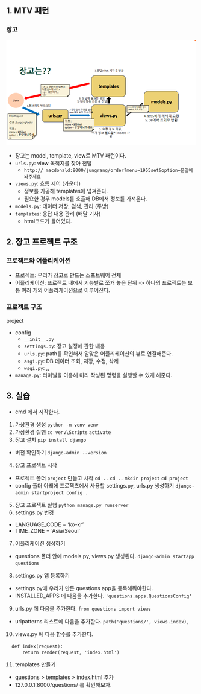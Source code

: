 ## 1. MTV 패턴

### 장고

![alt text](image.png)

- 장고는 model, template, view로 MTV 패턴이다.
- `urls.py`: view 목적지를 찾아 전달
  - `http:// macdonald:8000/jungrang/order?menu=1955set&option=문앞에놔주세요`
- `views.py`: 흐름 제어 (카운터)
  - 정보를 가공해 templates에 넘겨준다.
  - 필요한 경우 models를 호출해 DB에서 정보를 가져온다.
- `models.py`: 데이터 저장, 검색, 관리 (주방)
- `templates`: 응답 내용 관리 (배달 기사)
  - html코드가 들어있다.

## 2. 장고 프로젝트 구조

### 프로젝트와 어플리케이션

- 프로젝트: 우리가 장고로 만드는 소프트웨어 전체
- 어플리케이션: 프로젝트 내에서 기능별로 쪼개 놓은 단위
  -> 하나의 프로젝트는 보통 여러 개의 어플리케이션으로 이루어진다.

### 프로젝트 구조

project

- config
  - `__init__.py`
  - `settings.py`: 장고 설정에 관한 내용
  - `urls.py`: path를 확인해서 알맞은 어플리케이션의 뷰로 연결해준다.
  - `asgi.py`: DB 데이터 조회, 저장, 수정, 삭제
  - `wsgi.py`: ,,
- `manage.py`: 터미널을 이용해 미리 작성된 명령을 실행할 수 있게 해준다.

## 3. 실습

- cmd 에서 시작한다.

1. 가상환경 생성
   `python -m venv venv`
2. 가상환경 실행
   `cd venv\Scripts`
   `activate`
3. 장고 설치
   `pip install django`

- 버전 확인하기
  `django-admin --version`

4. 장고 프로젝트 시작

- 프로젝트 폴더 `project` 만들고 시작
  `cd ..`
  `cd ..`
  `mkdir project`
  `cd project`
- config 폴더 아래에 프로젝츠에서 사용할 settings.py, urls.py 생성하기
  `django-admin startproject config .`

5. 장고 프로젝트 실행
   `python manage.py runserver`
6. settings.py 변경

- LANGUAGE_CODE = ‘ko-kr’
- TIME_ZONE = ‘Asia/Seoul’

7. 어플리케이션 생성하기

- questions 폴더 안에 models.py, views.py 생성된다.
  `django-admin startapp questions`

8. settings.py 앱 등록하기

- settings.py에 우리가 만든 questions
  app을 등록해줘야한다.
- INSTALLED_APPS 에 다음을 추가한다.
  `'questions.apps.QuestionsConfig'`

9. urls.py 에 다음을 추가한다.
   `from questions import views`

- urlpatterns 리스트에 다음을 추가한다.
  `path('questions/', views.index),`

10. views.py 에 다음 함수를 추가한다.

```
  def index(request):
      return render(request, 'index.html')
```

11. templates 만들기

- questions > templates > index.html 추가
- 127.0.0.1:8000/questions/ 를 확인해보자.
